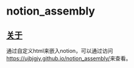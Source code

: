 # notion_assembly
## [关于](https://ujbjgjy.github.io/notion_assembly)
通过自定义html来嵌入notion，可以通过访问<https://ujbjgjy.github.io/notion_assembly/>来查看。
